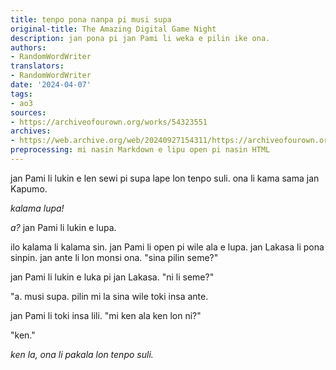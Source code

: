 ```yaml
---
title: tenpo pona nanpa pi musi supa
original-title: The Amazing Digital Game Night
description: jan pona pi jan Pami li weka e pilin ike ona.
authors:
- RandomWordWriter
translators:
- RandomWordWriter
date: '2024-04-07'
tags:
- ao3
sources:
- https://archiveofourown.org/works/54323551
archives:
- https://web.archive.org/web/20240927154311/https://archiveofourown.org/works/54323551
preprocessing: mi nasin Markdown e lipu open pi nasin HTML
---
```


jan Pami li lukin e len sewi pi supa lape lon tenpo suli. ona li kama sama jan Kapumo.

*kalama lupa!*

*a?* jan Pami li lukin e lupa.

ilo kalama li kalama sin. jan Pami li open pi wile ala e lupa. jan Lakasa li pona sinpin. jan ante li lon monsi ona. "sina pilin seme?"

jan Pami li lukin e luka pi jan Lakasa. "ni li seme?"

"a. musi supa. pilin mi la sina wile toki insa ante.

jan Pami li toki insa lili. "mi ken ala ken lon ni?"

"ken."

*ken la, ona li pakala lon tenpo suli.*
